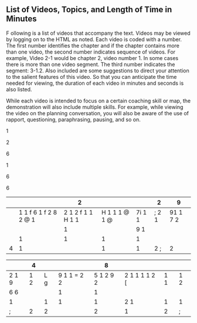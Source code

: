 ## List of Videos, Topics, and Length of Time in Minutes

F ollowing is a list of videos that accompany the text. Videos may be viewed by logging on to the HTML as noted. Each video is coded with a number. The first number identifies the chapter and if the chapter contains more than one video, the second number indicates sequence of videos. For example, Video 2-1 would be chapter 2, video number 1. In some cases there is more than one video segment. The third number indicates the segment: 3-1.2. Also included are some suggestions to direct your attention to the salient features of this video. So that you can anticipate the time needed for viewing, the duration of each video in minutes and seconds is also listed.

While each video is intended to focus on a certain coaching skill or map, the demonstration will also include multiple skills. For example, while viewing the video on the planning conversation, you will also be aware of the use of rapport, questioning, paraphrasing, pausing, and so on.

1

2

6

1

6

6

|    |                       | 2                 |               |        | 2     | 9        |
|----|-----------------------|-------------------|---------------|--------|-------|----------|
|    | 1 1 f 6 1 f 2 8 2 @ 1 | 2 1 2 f 1 1 H 1 1 | H 1 1 1 @ 1 @ | 7i 1 1 | ; 2 1 | 91 1 7 2 |
|    |                       | 1                 |               | 9 1    |       |          |
|    | 1                     | 1                 | 1             | 1      |       | |        |
| 4  | 1                     |                   | 1             | 1      | 2 ;   | 2        |

|       | 4   |     |             | 8         |               |     |     |
|-------|-----|-----|-------------|-----------|---------------|-----|-----|
| 2 1 9 | 1 2 | L g | 9 1 1 = 2 2 | 5 1 2 9 2 | 2 1 1 1 1 2 [ | 1 1 | 1 2 |
| 6 6   |     |     | 1           | 1         |               |     |     |
| 1     |     | 1   | 1           | 1         | 2 1           | 1   | 1   |
| ;     | 2   | 2   |             | 2         | 1             | 2   | ;   |
